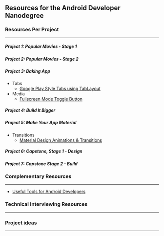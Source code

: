 ## Resources for the Android Developer Nanodegree

### Resources Per Project

----

##### Project 1: Popular Movies - Stage 1

##### Project 2: Popular Movies - Stage 2

##### Project 3: Baking App

   - Tabs
     - [Google Play Style Tabs using TabLayout](https://guides.codepath.com/android/google-play-style-tabs-using-tablayout#sliding-tabs-layout)
- Media
    - [Fullscreen Mode Toggle Button](https://geoffledak.com/blog/2017/09/11/how-to-add-a-fullscreen-toggle-button-to-exoplayer-in-android/)

##### Project 4: Build It Bigger

##### Project 5: Make Your App Material

 - Transitions
   - [Material Design Animations & Transitions](http://lgvalle.xyz/2015/06/07/material-animations/)

##### Project 6: Capstone, Stage 1 - Design

##### Project 7: Capstone Stage 2 - Build     



### Complementary Resources

----

- [Useful Tools for Android Developers](https://github.com/popnfresh234/udacity_android_resources)

### Technical Interviewing Resources

----

### Project ideas

----

